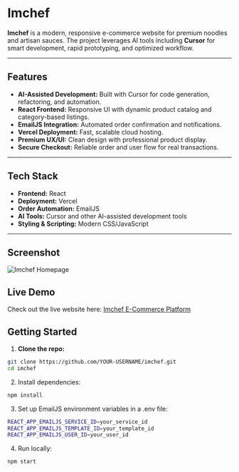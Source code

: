 # Imchef

**Imchef** is a modern, responsive e-commerce website for premium noodles and artisan sauces. The project leverages AI tools including **Cursor** for smart development, rapid prototyping, and optimized workflow.

---

## Features
- **AI-Assisted Development:** Built with Cursor for code generation, refactoring, and automation.  
- **React Frontend:** Responsive UI with dynamic product catalog and category-based listings.  
- **EmailJS Integration:** Automated order confirmation and notifications.  
- **Vercel Deployment:** Fast, scalable cloud hosting.  
- **Premium UX/UI:** Clean design with professional product display.  
- **Secure Checkout:** Reliable order and user flow for real transactions.  

---

## Tech Stack
- **Frontend:** React  
- **Deployment:** Vercel  
- **Order Automation:** EmailJS  
- **AI Tools:** Cursor and other AI-assisted development tools  
- **Styling & Scripting:** Modern CSS/JavaScript  

---
## Screenshot
![Imchef Homepage](<img width="1351" height="681" alt="image" src="https://github.com/user-attachments/assets/61aa677b-f91b-4ae0-a2c8-fbfdce076e4f" />)


## Live Demo
Check out the live website here: [Imchef E-Commerce Platform](https://imchef.vercel.app/)


## Getting Started

1. **Clone the repo:**
```bash
git clone https://github.com/YOUR-USERNAME/imchef.git
cd imchef
```
2. Install dependencies:
```bash
npm install
```
3. Set up EmailJS environment variables in a .env file:
```bash
REACT_APP_EMAILJS_SERVICE_ID=your_service_id
REACT_APP_EMAILJS_TEMPLATE_ID=your_template_id
REACT_APP_EMAILJS_USER_ID=your_user_id
```
4. Run locally:
```bash
npm start
```

